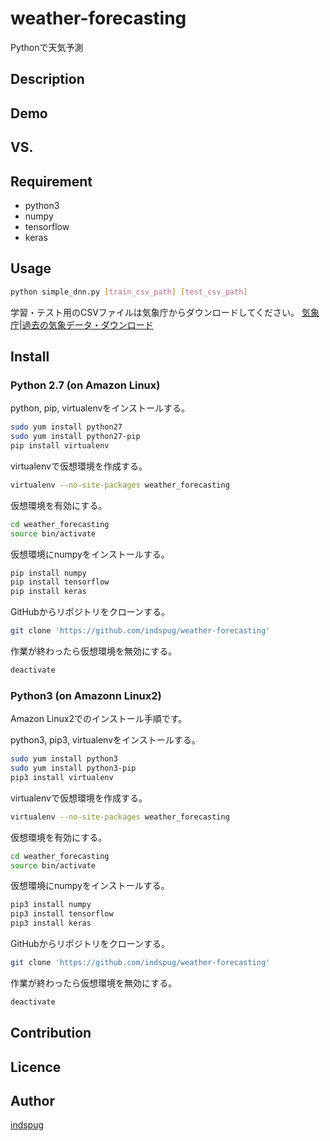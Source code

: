 weather-forecasting
====

Pythonで天気予測

## Description

## Demo

## VS. 

## Requirement

- python3
- numpy
- tensorflow
- keras

## Usage

```bash
python simple_dnn.py [train_csv_path] [test_csv_path]
```

学習・テスト用のCSVファイルは気象庁からダウンロードしてください。
[気象庁|過去の気象データ・ダウンロード](https://www.data.jma.go.jp/risk/obsdl/index.php)

## Install

### Python 2.7 (on Amazon Linux)

python, pip, virtualenvをインストールする。
```bash
sudo yum install python27
sudo yum install python27-pip
pip install virtualenv
```

virtualenvで仮想環境を作成する。
```bash
virtualenv --no-site-packages weather_forecasting
```

仮想環境を有効にする。
```bash
cd weather_forecasting
source bin/activate
```

仮想環境にnumpyをインストールする。
```bash
pip install numpy
pip install tensorflow
pip install keras
```

GitHubからリポジトリをクローンする。
```bash
git clone 'https://github.com/indspug/weather-forecasting'
```

作業が終わったら仮想環境を無効にする。
```bash
deactivate
```
### Python3 (on Amazonn Linux2)
Amazon Linux2でのインストール手順です。

python3, pip3, virtualenvをインストールする。
```bash
sudo yum install python3
sudo yum install python3-pip
pip3 install virtualenv
```

virtualenvで仮想環境を作成する。
```bash
virtualenv --no-site-packages weather_forecasting
```

仮想環境を有効にする。
```bash
cd weather_forecasting
source bin/activate
```

仮想環境にnumpyをインストールする。
```bash
pip3 install numpy
pip3 install tensorflow
pip3 install keras
```

GitHubからリポジトリをクローンする。
```bash
git clone 'https://github.com/indspug/weather-forecasting'
```

作業が終わったら仮想環境を無効にする。
```bash
deactivate
```

## Contribution

## Licence

## Author

[indspug](https://github.com/indspug)
